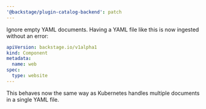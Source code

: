 ```yaml
---
'@backstage/plugin-catalog-backend': patch
---
```


Ignore empty YAML documents. Having a YAML file like this is now ingested without an error:

```yaml
apiVersion: backstage.io/v1alpha1
kind: Component
metadata:
  name: web
spec:
  type: website
---

```

This behaves now the same way as Kubernetes handles multiple documents in a single YAML file.
